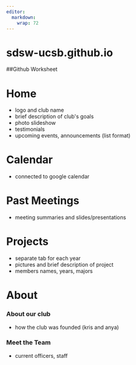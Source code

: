 ```yaml
---
editor: 
  markdown: 
    wrap: 72
---
```


# sdsw-ucsb.github.io

##Github Worksheet

# Home

-   logo and club name
-   brief description of club's goals
-   photo slideshow
-   testimonials
-   upcoming events, announcements (list format)

# Calendar

-   connected to google calendar

# Past Meetings

-   meeting summaries and slides/presentations

# Projects

-   separate tab for each year
-   pictures and brief description of project
-   members names, years, majors

# About

### About our club

-   how the club was founded (kris and anya)

### Meet the Team

-   current officers, staff
